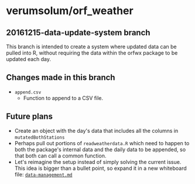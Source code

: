 # verumsolum/orf_weather
## 20161215-data-update-system branch

This branch is intended to create a system
where updated data can be pulled into R,
without requiring the data within the orfwx package to be updated each day.

## Changes made in this branch

* `append.csv`
  * Function to append to a CSV file.
  
## Future plans

* Create an object with the day's data that includes all the columns in
`mutatedBothStations`
* Perhaps pull out portions of
`readweatherdata.R`
which need to happen to
both the package's internal data
and the daily data to be appended,
so that both can call a common function.
* Let's reimagine the setup
instead of simply solving the current issue.
This idea is bigger than a bullet point,
so expand it in a new whiteboard file:
[`data-management.md`](data-management.md)
